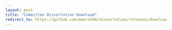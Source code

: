 ```yaml
---
layout: post
title: "Committee Dissertation Download"
redirect_to: https://github.com/mmore500/dissertation/releases/download/v0.2.8/dissertation.pdf
---
```

